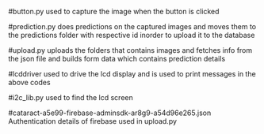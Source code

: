 #button.py
used to capture the image when the button is clicked

#prediction.py
does predictions on the captured images and moves them to the predictions folder with respective id inorder to upload it to the database

#upload.py
uploads the folders that contains images and fetches info from the json file and builds form data which contains prediction details

#lcddriver
used to drive the lcd display and is used to print messages in the above codes

#i2c_lib.py
used to find the lcd screen

#cataract-a5e99-firebase-adminsdk-ar8g9-a54d96e265.json
Authentication details of firebase used in upload.py
